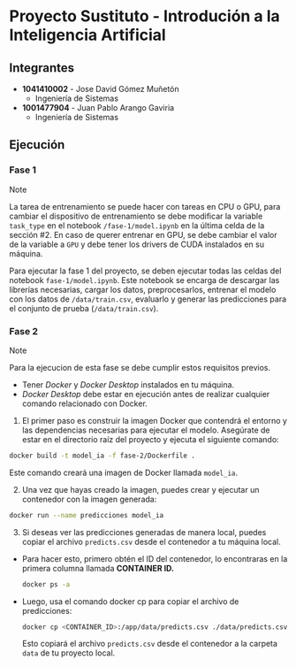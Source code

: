 # Proyecto Sustituto - Introdución a la Inteligencia Artificial

## Integrantes

- **1041410002** - Jose David Gómez Muñetón
  - Ingeniería de Sistemas
- **1001477904** - Juan Pablo Arango Gaviria
  - Ingeniería de Sistemas

## Ejecución

### Fase 1

> [!NOTE]
> La tarea de entrenamiento se puede hacer con tareas en CPU o GPU, para cambiar el dispositivo de entrenamiento se debe modificar la variable `task_type` en el notebook `/fase-1/model.ipynb` en la última celda de la sección #2. En caso de querer entrenar en GPU, se debe cambiar el valor de la variable a `GPU` y debe tener los drivers de CUDA instalados en su máquina.

Para ejecutar la fase 1 del proyecto, se deben ejecutar todas las celdas del notebook `fase-1/model.ipynb`.
Este notebook se encarga de descargar las librerías necesarias, cargar los datos, preprocesarlos, entrenar el modelo con los datos de `/data/train.csv`, evaluarlo y generar las predicciones para el conjunto de prueba (`/data/train.csv`).

### Fase 2 

> [!NOTE]
> Para la ejecucion de esta fase se debe cumplir estos requisitos previos.
> - Tener *Docker* y *Docker Desktop* instalados en tu máquina.
> - *Docker Desktop* debe estar en ejecución antes de realizar cualquier comando relacionado con Docker.


1. El primer paso es construir la imagen Docker que contendrá el entorno y las dependencias necesarias para ejecutar el modelo. Asegúrate de estar en el directorio raíz del proyecto y ejecuta el siguiente comando:

```bash
docker build -t model_ia -f fase-2/Dockerfile .
```

Este comando creará una imagen de Docker llamada `model_ia`.

2. Una vez que hayas creado la imagen, puedes crear y ejecutar un contenedor con la imagen generada:

```bash
docker run --name predicciones model_ia
```

3. Si deseas ver las predicciones generadas de manera local, puedes copiar el archivo `predicts.csv` desde el contenedor a tu máquina local. 
  - Para hacer esto, primero obtén el ID del contenedor, lo encontraras en la primera columna llamada **CONTAINER ID.**

    ```bash
    docker ps -a  
    ```

  - Luego, usa el comando docker cp para copiar el archivo de predicciones:

    ```bash
    docker cp <CONTAINER_ID>:/app/data/predicts.csv ./data/predicts.csv
    ```

    Esto copiará el archivo `predicts.csv` desde el contenedor a la carpeta `data` de tu proyecto local.